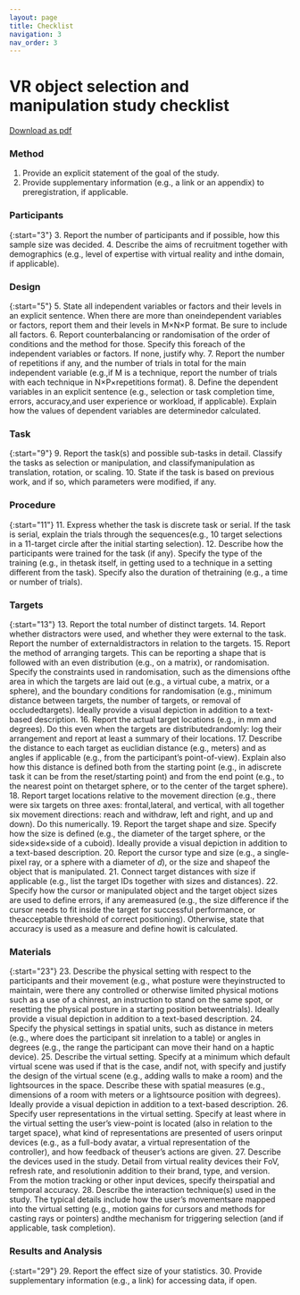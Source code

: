 ```yaml
---
layout: page
title: Checklist
navigation: 3
nav_order: 3
---
```


# VR object selection and manipulation study checklist

[Download as pdf](https://github.com/TorSalve/vrevaluation-test/)

### Method
1. Provide an explicit statement of the goal of the study.
2. Provide supplementary information (e.g., a link or an appendix) to preregistration, if applicable.

### Participants

{:start="3"}
3. Report the number of participants and if possible, how this sample size was decided.
4. Describe the aims of recruitment together with demographics (e.g., level of expertise with virtual reality and inthe domain, if applicable).

### Design

{:start="5"}
5. State all independent variables or factors and their levels in an explicit sentence. When there are more than oneindependent variables or factors, report them and their levels in M&times;N&times;P format. Be sure to include all factors.
6. Report counterbalancing or randomisation of the order of conditions and the method for those. Specify this foreach of the independent variables or factors. If none, justify why.
7. Report the number of repetitions if any, and the number of trials in total for the main independent variable (e.g.,if M is a technique, report the number of trials with each technique in N&times;P&times;repetitions format).
8. Define the dependent variables in an explicit sentence (e.g., selection or task completion time, errors, accuracy,and user experience or workload, if applicable). Explain how the values of dependent variables are determinedor calculated.

### Task

{:start="9"}
9. Report the task(s) and possible sub-tasks in detail. Classify the tasks as selection or manipulation, and classifymanipulation as translation, rotation, or scaling.
10. State if the task is based on previous work, and if so, which parameters were modified, if any.

### Procedure

{:start="11"}
11. Express whether the task is discrete task or serial. If the task is serial, explain the trials through the sequences(e.g., 10 target selections in a 11-target circle after the initial starting selection).
12. Describe how the participants were trained for the task (if any). Specify the type of the training (e.g., in thetask itself, in getting used to a technique in a setting different from the task). Specify also the duration of thetraining (e.g., a time or number of trials).

### Targets

{:start="13"}
13. Report the total number of distinct targets.
14. Report whether distractors were used, and whether they were external to the task. Report the number of externaldistractors in relation to the targets.
15. Report the method of arranging targets. This can be reporting a shape that is followed with an even distribution (e.g., on a matrix), or randomisation. Specify the constraints used in randomisation, such as the dimensions ofthe area in which the targets are laid out (e.g., a virtual cube, a matrix, or a sphere), and the boundary conditions for randomisation (e.g., minimum distance between targets, the number of targets, or removal of occludedtargets). Ideally provide a visual depiction in addition to a text-based description.
16. Report the actual target locations (e.g., in mm and degrees). Do this even when the targets are distributedrandomly: log their arrangement and report at least a summary of their locations.
17. Describe the distance to each target as euclidian distance (e.g., meters) and as angles if applicable (e.g., from the participant’s point-of-view). Explain also how this distance is defined both from the starting point (e.g., in adiscrete task it can be from the reset/starting point) and from the end point (e.g., to the nearest point on thetarget sphere, or to the center of the target sphere).
18. Report target locations relative to the movement direction (e.g., there were six targets on three axes: frontal,lateral, and vertical, with all together six movement directions: reach and withdraw, left and right, and up and down). Do this numerically.
19. Report the target shape and size. Specify how the size is defined (e.g., the diameter of the target sphere, or the side&times;side&times;side of a cuboid). Ideally provide a visual depiction in addition to a text-based description.
20. Report the cursor type and size (e.g., a single-pixel ray, or a sphere with a diameter of *d*), or the size and shapeof the object that is manipulated.
21. Connect target distances with size if applicable (e.g., list the target IDs together with sizes and distances).
22. Specify how the cursor or manipulated object and the target object sizes are used to define errors, if any aremeasured (e.g., the size difference if the cursor needs to fit inside the target for successful performance, or theacceptable threshold of correct positioning). Otherwise, state that accuracy is used as a measure and define howit is calculated.

### Materials

{:start="23"}
23. Describe the physical setting with respect to the participants and their movement (e.g., what posture were theyinstructed to maintain, were there any controlled or otherwise limited physical motions such as a use of a chinrest, an instruction to stand on the same spot, or resetting the physical posture in a starting position betweentrials). Ideally provide a visual depiction in addition to a text-based description.
24. Specify the physical settings in spatial units, such as distance in meters (e.g., where does the participant sit inrelation to a table) or angles in degrees (e.g., the range the participant can move their hand on a haptic device).
25. Describe the virtual setting. Specify at a minimum which default virtual scene was used if that is the case, andif not, with specify and justify the design of the virtual scene (e.g., adding walls to make a room) and the lightsources in the space. Describe these with spatial measures (e.g., dimensions of a room with meters or a lightsource position with degrees). Ideally provide a visual depiction in addition to a text-based description.
26. Specify user representations in the virtual setting. Specify at least where in the virtual setting the user’s view-point is located (also in relation to the target space), what kind of representations are presented of users orinput devices (e.g., as a full-body avatar, a virtual representation of the controller), and how feedback of theuser’s actions are given.
27. Describe the devices used in the study. Detail from virtual reality devices their FoV, refresh rate, and resolutionin addition to their brand, type, and version. From the motion tracking or other input devices, specify theirspatial and temporal accuracy.
28. Describe the interaction technique(s) used in the study. The typical details include how the user’s movementsare mapped into the virtual setting (e.g., motion gains for cursors and methods for casting rays or pointers) andthe mechanism for triggering selection (and if applicable, task completion).

### Results and Analysis

{:start="29"}
29. Report the effect size of your statistics.
30. Provide supplementary information (e.g., a link) for accessing data, if open.

